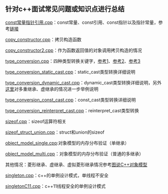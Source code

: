 ## 针对c++面试常见问题或知识点进行总结
[const常量指针引用.cpp](https://github.com/Vae1997/Review-Coding/blob/master/Review/C%2B%2B/const%E5%B8%B8%E9%87%8F%E6%8C%87%E9%92%88%E5%BC%95%E7%94%A8.cpp)：const常量、const引用、const指针以及指针常量，参考[链接](https://blog.csdn.net/mysunshinetbg/article/details/48346195)

[copy_constructor.cpp](https://github.com/Vae1997/Review-Coding/blob/master/Review/C%2B%2B/copy_constructor.cpp)：拷贝构造函数

[copy_constructor2.cpp](https://github.com/Vae1997/Review-Coding/blob/master/Review/C%2B%2B/copy_constructor2.cpp)：作为函数返回值的对象调用拷贝构造的情况

[type_conversion.cpp](https://github.com/Vae1997/Review-Coding/blob/master/Review/C%2B%2B/type_conversion.cpp)：四种类型转换关键字，[参考1](http://c.biancheng.net/cpp/biancheng/view/3297.html)、[参考2](https://interview.huihut.com/#/?id=static_cast)、[参考3](https://docs.microsoft.com/en-us/cpp/cpp/casting-operators?view=vs-2019)

[type_conversion_static_cast.cpp](https://github.com/Vae1997/Review-Coding/blob/master/Review/C%2B%2B/type_conversion_static_cast.cpp)：static_cast类型转换详细说明

[type_conversion_dynamic_cast.cpp](https://github.com/Vae1997/Review-Coding/blob/master/Review/C%2B%2B/type_conversion_dynamic_cast.cpp)：dynamic_cast类型转换详细说明，另外[这里](https://docs.microsoft.com/en-us/cpp/cpp/dynamic-cast-operator?view=vs-2019)对多重继承、虚继承的情况进一步举例说明

[type_conversion_const_cast.cpp](https://github.com/Vae1997/Review-Coding/blob/master/Review/C%2B%2B/type_conversion_const_cast.cpp)：const_cast类型转换详细说明

[type_conversion_reinterpret_cast.cpp](https://github.com/Vae1997/Review-Coding/blob/master/Review/C%2B%2B/type_conversion_reinterpret_cast.cpp)：reinterpret_cast类型转换

[sizeof.cpp](https://github.com/Vae1997/Review-Coding/blob/master/Review/C%2B%2B/sizeof.cpp)：sizeof运算符相关

[sizeof_struct_union.cpp](https://github.com/Vae1997/Review-Coding/blob/master/Review/C%2B%2B/sizeof_struct_union.cpp)：struct和union的sizeof

[object_model_single.cpp](https://github.com/Vae1997/Review-Coding/blob/master/Review/C%2B%2B/object_model_single.cpp):对象模型的内存分布验证（单继承）

[object_model_multi.cpp](https://github.com/Vae1997/Review-Coding/blob/master/Review/C%2B%2B/object_model_multi.cpp)：对象模型的内存分布验证（普通的多继承）

其他情况：菱形继承、虚继承、虚拟菱形继承情况参考[图说C++对象模型](https://cloud.tencent.com/developer/article/1155155)

[singleton.cpp](https://github.com/Vae1997/Review-Coding/blob/master/Review/C%2B%2B/singleton.cpp)：c++的单例设计模式，单线程不安全

[singletonC11.cpp](https://github.com/Vae1997/Review-Coding/blob/master/Review/C%2B%2B/singletonC11.cpp)：c++11线程安全的单例设计模式

